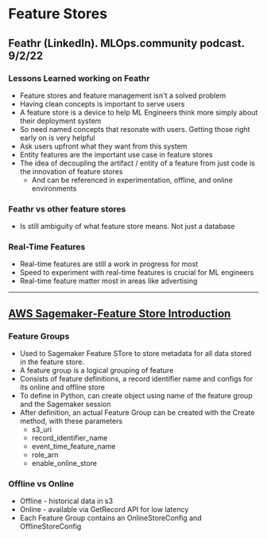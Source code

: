 # Feature Stores

## Feathr (LinkedIn). MLOps.community podcast. 9/2/22

### Lessons Learned working on Feathr
* Feature stores and feature management isn't a solved problem
* Having clean concepts is important to serve users
* A feature store is a device to help ML Engineers think more simply about their deployment system
* So need named concepts that resonate with users. Getting those right early on is very helpful
* Ask users upfront what they want from this system
* Entity features are the important use case in feature stores
* The idea of decoupling the artifact / entity of a feature from just code is the innovation of feature stores
	* And can be referenced in experimentation, offline, and online environments 

### Feathr vs other feature stores
* Is still ambiguity of what feature store means. Not just a database

### Real-Time Features
* Real-time features are still a work in progress for most
* Speed to experiment with real-time features is crucial for ML engineers
* Real-time feature matter most in areas like advertising
***

## [AWS Sagemaker-Feature Store Introduction](https://sagemaker-examples.readthedocs.io/en/latest/sagemaker-featurestore/feature_store_introduction.html)

### Feature Groups
* Used to Sagemaker Feature STore to store metadata for all data stored in the feature store. 
* A feature group is a logical grouping of feature
* Consists of feature definitions, a record identifier name and configs for its online and offline store
* To define in Python, can create object using name of the feature group and the Sagemaker session
* After definition, an actual Feature Group can be created with the Create method, with these parameters
	* s3_uri
	* record_identifier_name
	* event_time_feature_name
	* role_arn
	* enable_online_store 

### Offline vs Online
* Offline - historical data in s3
* Online - available via GetRecord API for low latency
* Each Feature Group contains an OnlineStoreConfig and OfflineStoreConfig 
